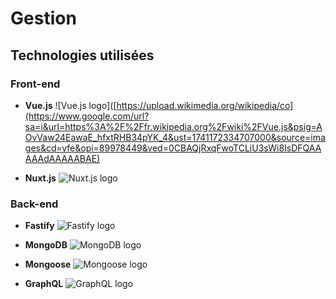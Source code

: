 # Gestion

## Technologies utilisées

### Front-end
- **Vue.js**
  ![Vue.js logo]([https://upload.wikimedia.org/wikipedia/co](https://www.google.com/url?sa=i&url=https%3A%2F%2Ffr.wikipedia.org%2Fwiki%2FVue.js&psig=AOvVaw24EawaE_hfxtRHB34pYK_4&ust=1741172334707000&source=images&cd=vfe&opi=89978449&ved=0CBAQjRxqFwoTCLiU3sWi8IsDFQAAAAAdAAAAABAE)
  
- **Nuxt.js**
  ![Nuxt.js logo](https://nuxtjs.org/logos/nuxtjs-portrait.svg)

### Back-end
- **Fastify**
  ![Fastify logo](https://fastify.io/img/logo.svg)
  
- **MongoDB**
  ![MongoDB logo](https://www.mongodb.com/assets/images/global/brand/logo/mongodb-logo-512x512.png)
  
- **Mongoose**
  ![Mongoose logo](https://mongoosejs.com/docs/images/mongoose5_62x62.png)

- **GraphQL**
  ![GraphQL logo](https://upload.wikimedia.org/wikipedia/commons/0/0e/GraphQL_Logo.svg)
